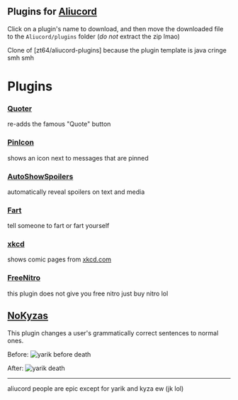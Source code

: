 ## Plugins for [Aliucord](https://github.com/Aliucord)

Click on a plugin's name to download, and then move the downloaded file to the `Aliucord/plugins`
folder (*do not* extract the zip lmao)

Clone of [zt64/aliucord-plugins] because the plugin template is java cringe smh smh

# Plugins 

### [Quoter](https://github.com/ItzOnlyAnimal/AliuPlugins/raw/builds/Quoter.zip)
re-adds the famous "Quote" button

### [PinIcon](https://github.com/ItzOnlyAnimal/AliuPlugins/raw/builds/PinIcon.zip)
shows an icon next to messages that are pinned

### [AutoShowSpoilers](https://github.com/ItzOnlyAnimal/AliuPlugins/raw/builds/AutoShowSpoilers.zip)
automatically reveal spoilers on text and media

### [Fart](https://github.com/ItzOnlyAnimal/AliuPlugins/raw/builds/Fart.zip)
tell someone to fart or fart yourself

### [xkcd](https://github.com/ItzOnlyAnimal/AliuPlugins/raw/builds/xkcd.zip)
shows comic pages from [xkcd.com](https://xkcd.com)

### [FreeNitro](https://github.com/ItzOnlyAnimal/AliuPlugins/raw/builds/FreeNitro.zip)
this plugin does not give you free nitro just buy nitro lol

## [NoKyzas](https://github.com/ItzOnlyAnimal/AliuPlugins/raw/builds/NoKyzas.zip)
This plugin changes a user's grammatically correct sentences to normal ones.

Before: ![yarik before death](https://i.imgur.com/G2kltrl.png)

After: ![yarik death](https://cdn.discordapp.com/attachments/811255667469582420/899040237718765568/Screenshot_20211016-165645.png)

---
aliucord people are epic except for yarik and kyza ew (jk lol)
